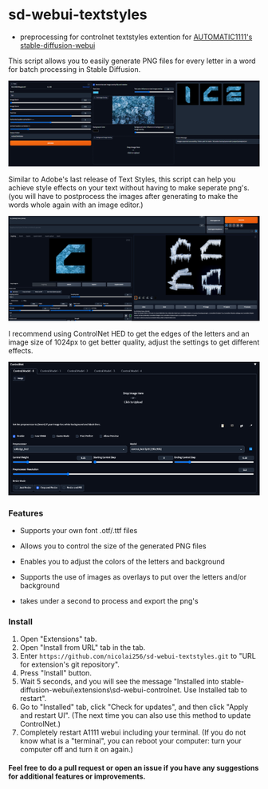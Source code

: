 # sd-webui-textstyles

- preprocessing for controlnet textstyles extention for [AUTOMATIC1111's stable-diffusion-webui](https://github.com/AUTOMATIC1111/stable-diffusion-webui) 

This script allows you to easily generate PNG files for every letter in a word for batch processing in Stable Diffusion. 

![xy_grid-0006-2934360860 0](https://github.com/nicolai256/sd-webui-textstyles/blob/main/Capture.PNG?raw=true)

Similar to Adobe's last release of Text Styles, this script can help you achieve style effects on your text without having to make seperate png's. 
(you will have to postprocess the images after generating to make the words whole again with an image editor.)

![xy_grid-0006-2934360860 0](https://github.com/nicolai256/sd-webui-textstyles/blob/main/Capture2.PNG?raw=true)

I recommend using ControlNet HED to get the edges of the letters and an image size of 1024px to get better quality, adjust the settings to get different effects.

![xy_grid-0006-2934360860 0](https://github.com/nicolai256/sd-webui-textstyles/blob/main/Capture3.PNG?raw=true)


### Features

* Supports your own font .otf/.ttf files

* Allows you to control the size of the generated PNG files

* Enables you to adjust the colors of the letters and background

* Supports the use of images as overlays to put over the letters and/or background

* takes under a second to process and export the png's


### Install

1. Open "Extensions" tab.
2. Open "Install from URL" tab in the tab.
3. Enter `https://github.com/nicolai256/sd-webui-textstyles.git` to "URL for extension's git repository".
4. Press "Install" button.
5. Wait 5 seconds, and you will see the message "Installed into stable-diffusion-webui\extensions\sd-webui-controlnet. Use Installed tab to restart".
6. Go to "Installed" tab, click "Check for updates", and then click "Apply and restart UI". (The next time you can also use this method to update ControlNet.)
7. Completely restart A1111 webui including your terminal. (If you do not know what is a "terminal", you can reboot your computer: turn your computer off and turn it on again.)

#### **Feel free to do a pull request or open an issue if you have any suggestions for additional features or improvements.**


